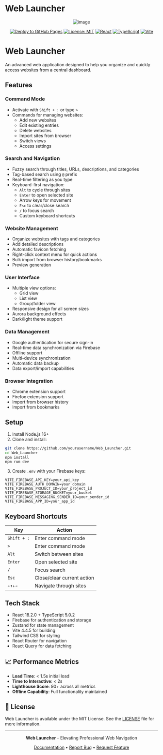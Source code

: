 # Web Launcher

<div align="center">

![image](https://github.com/user-attachments/assets/eb7f704d-f115-4590-a0a5-a016e316da51)


[![Deploy to GitHub Pages](https://github.com/AlexandrosLiaskos/Web_Launcher/actions/workflows/deploy.yml/badge.svg)](https://github.com/AlexandrosLiaskos/Web_Launcher/actions/workflows/deploy.yml)
[![License: MIT](https://img.shields.io/badge/License-MIT-blue.svg)](https://opensource.org/licenses/MIT)
[![React](https://img.shields.io/badge/React-18.2.0-61dafb.svg)](https://reactjs.org/)
[![TypeScript](https://img.shields.io/badge/TypeScript-5.0.2-blue.svg)](https://www.typescriptlang.org/)
[![Vite](https://img.shields.io/badge/Vite-4.4.5-646cff.svg)](https://vitejs.dev/)

</div>

# Web Launcher

An advanced web application designed to help you organize and quickly access websites from a central dashboard.

## Features

### Command Mode
- Activate with `Shift + :` or type `>`
- Commands for managing websites:
  - Add new websites
  - Edit existing entries
  - Delete websites
  - Import sites from browser
  - Switch views
  - Access settings

### Search and Navigation
- Fuzzy search through titles, URLs, descriptions, and categories
- Tag-based search using `@` prefix
- Real-time filtering as you type
- Keyboard-first navigation:
  - `Alt` to cycle through sites
  - `Enter` to open selected site
  - Arrow keys for movement
  - `Esc` to clear/close search
  - `/` to focus search
  - Custom keyboard shortcuts

### Website Management
- Organize websites with tags and categories
- Add detailed descriptions
- Automatic favicon fetching
- Right-click context menu for quick actions
- Bulk import from browser history/bookmarks
- Preview generation

### User Interface
- Multiple view options:
  - Grid view
  - List view
  - Group/folder view
- Responsive design for all screen sizes
- Aurora background effects
- Dark/light theme support

### Data Management
- Google authentication for secure sign-in
- Real-time data synchronization via Firebase
- Offline support
- Multi-device synchronization
- Automatic data backup
- Data export/import capabilities

### Browser Integration
- Chrome extension support
- Firefox extension support
- Import from browser history
- Import from bookmarks

## Setup

1. Install Node.js 16+
2. Clone and install:
```bash
git clone https://github.com/yourusername/Web_Launcher.git
cd Web_Launcher
npm install
npm run dev
```

3. Create `.env` with your Firebase keys:
```env
VITE_FIREBASE_API_KEY=your_api_key
VITE_FIREBASE_AUTH_DOMAIN=your_domain
VITE_FIREBASE_PROJECT_ID=your_project_id
VITE_FIREBASE_STORAGE_BUCKET=your_bucket
VITE_FIREBASE_MESSAGING_SENDER_ID=your_sender_id
VITE_FIREBASE_APP_ID=your_app_id
```

## Keyboard Shortcuts

| Key | Action |
|-----|--------|
| `Shift + :` | Enter command mode |
| `>` | Enter command mode |
| `Alt` | Switch between sites |
| `Enter` | Open selected site |
| `/` | Focus search |
| `Esc` | Close/clear current action |
| `←↑↓→` | Navigate through sites |

## Tech Stack

- React 18.2.0 + TypeScript 5.0.2
- Firebase for authentication and storage
- Zustand for state management
- Vite 4.4.5 for building
- Tailwind CSS for styling
- React Router for navigation
- React Query for data fetching

## 📈 Performance Metrics

- **Load Time**: < 1.5s initial load
- **Time to Interactive**: < 2s
- **Lighthouse Score**: 90+ across all metrics
- **Offline Capability**: Full functionality maintained

## 📄 License

Web Launcher is available under the MIT License. See the [LICENSE](LICENSE) file for more information.

---

<div align="center">

**Web Launcher** - Elevating Professional Web Navigation

[Documentation](docs/) • [Report Bug](issues) • [Request Feature](issues)

</div>
